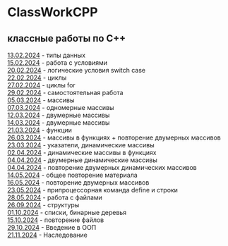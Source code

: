 # ClassWorkCPP
## классные работы по C++
[13.02.2024](https://github.com/RomanLyashenko/ClassWorkCPP/blob/main/13.02.24/ConsoleApplication3.cpp) - типы данных <br>
[15.02.2024](https://github.com/RomanLyashenko/ClassWorkCPP/blob/main/15.02.24/15.02.2024.cpp) - работа с условиями <br>
[20.02.2024](https://github.com/RomanLyashenko/ClassWorkCPP/blob/main/20.02.2024/LyashenkoProject.cpp) - логические условия switch case <br>
[22.02.2024](https://github.com/RomanLyashenko/ClassWorkCPP/blob/main/22.02.2024/ConsoleApplication2.cpp) - циклы <br>
[27.02.2024](https://github.com/RomanLyashenko/ClassWorkCPP/blob/main/27.02.2024/Console27.02.2024.cpp) - циклы for <br>
[29.02.2024](https://github.com/RomanLyashenko/ClassWorkCPP/blob/main/29.02.2024/29.02.2024.cpp) - самостоятельная работа <br>
[05.03.2024](https://github.com/RomanLyashenko/ClassWorkCPP/blob/main/05.03.2024/05.03.2024.cpp) - массивы <br>
[07.03.2024](https://github.com/RomanLyashenko/ClassWorkCPP/blob/main/07.03.2024/07.03.2024.cpp) - одномерные массивы <br>
[12.03.2024](https://github.com/RomanLyashenko/ClassWorkCPP/blob/main/12.03.2024/12.03.2024.cpp) - двумерные массивы <br>
[14.03.2024](https://github.com/RomanLyashenko/ClassWorkCPP/blob/main/14.03.2024/14.03.2024.cpp) - двумерные массивы <br>
[21.03.2024](https://github.com/RomanLyashenko/ClassWorkCPP/blob/main/21.03.2024/21.03.2024.cpp) - функции <br>
[26.03.2024](https://github.com/RomanLyashenko/ClassWorkCPP/blob/main/26.03.2024/26.03.2024.cpp) - массивы в функциях + повторение двумерных массивов <br>
[23.03.2024](https://github.com/RomanLyashenko/ClassWorkCPP/blob/main/28.03.2024/28.03.2024.cpp) - указатели, динамические массивы <br>
[02.04.2024](https://github.com/RomanLyashenko/ClassWorkCPP/blob/main/02.04.2024/02.04.2024.cpp) - динамические массивы в функциях <br>
[04.04.2024](https://github.com/RomanLyashenko/ClassWorkCPP/blob/main/04.04.2024/04.04.2024.cpp) - двумерные динамические массивы <br>
[04.04.2024](https://github.com/RomanLyashenko/ClassWorkCPP/blob/main/09.04.2024/09.04.2024.cpp) - повторение двумерных динамических массивов <br>
[14.05.2024](https://github.com/RomanLyashenko/ClassWorkCPP/blob/main/14.05.2024/14.05.2024.cpp) - общее повторение материала <br>
[16.05.2024](https://github.com/RomanLyashenko/ClassWorkCPP/tree/main/16.05.2024) - повторение двумерных массивов <br>
[23.05.2024](https://github.com/RomanLyashenko/ClassWorkCPP/blob/main/23.05.2024/23.05.2024.cpp) - припроцессорная команда define и строки <br>
[28.05.2024](https://github.com/RomanLyashenko/ClassWorkCPP/blob/main/28.05.2024/28.05.2024.cpp) - работа с файлами <br>
[26.09.2024](https://github.com/RomanLyashenko/ClassWorkCPP/blob/main/26.09.2024/ConsoleApplication1.cpp) - структуры <br>
[01.10.2024](https://github.com/RomanLyashenko/ClassWorkCPP/blob/main/01.10.2024/01.10.2024.cpp) - списки, бинарные деревья <br>
[15.10.2024](https://github.com/RomanLyashenko/ClassWorkCPP/blob/main/15.10.2024/15.10.2024.cpp) - повторение файлов  <br>
[29.10.2024](https://github.com/RomanLyashenko/ClassWorkCPP/tree/main/29.10.2024) - Введение в ООП <br>
[21.11.2024]() - Наследование <br>



